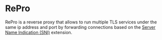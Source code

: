 # RePro

RePro is a reverse proxy that allows to run multiple TLS services under the same ip address and port by forwarding
connections based on the [Server Name Indication (SNI)](https://en.wikipedia.org/wiki/Server_Name_Indication) extension.
